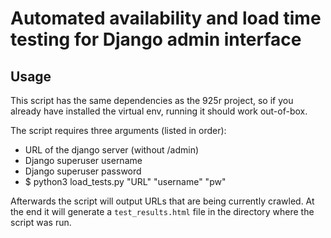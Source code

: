 # Automated availability and load time testing for Django admin interface

## Usage
This script has the same dependencies as the 925r project, so if you already have installed the virtual env, running it should work out-of-box.

The script requires three arguments (listed in order):
- URL of the django server (without /admin)
- Django superuser username
- Django superuser password
- $ python3 load_tests.py "URL" "username" "pw"

Afterwards the script will output URLs that are being currently crawled. At the end it will generate a `test_results.html` file in the directory where the script was run.